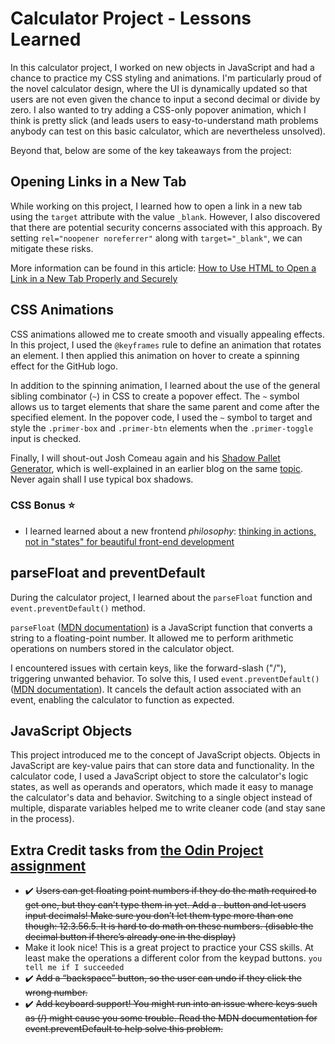 # Calculator Project - Lessons Learned

In this calculator project, I worked on new objects in JavaScript and had a chance to practice my CSS styling and animations. I'm particularly proud of the novel calculator design, where the UI is dynamically updated so that users are not even given the chance to input a second decimal or divide by zero. I also wanted to try adding a CSS-only popover animation, which I think is pretty slick (and leads users to easy-to-understand math problems anybody can test on this basic calculator, which are nevertheless unsolved). 

Beyond that, below are some of the key takeaways from the project:

## Opening Links in a New Tab

While working on this project, I learned how to open a link in a new tab using the `target` attribute with the value `_blank`. However, I also discovered that there are potential security concerns associated with this approach. By setting `rel="noopener noreferrer"` along with `target="_blank"`, we can mitigate these risks.

More information can be found in this article: [How to Use HTML to Open a Link in a New Tab Properly and Securely](https://www.freecodecamp.org/news/how-to-use-html-to-open-link-in-new-tab/)

## CSS Animations

CSS animations allowed me to create smooth and visually appealing effects. In this project, I used the `@keyframes` rule to define an animation that rotates an element. I then applied this animation on hover to create a spinning effect for the GitHub logo.

In addition to the spinning animation, I learned about the use of the general sibling combinator (`~`) in CSS to create a popover effect. The `~` symbol allows us to target elements that share the same parent and come after the specified element. In the popover code, I used the `~` symbol to target and style the `.primer-box` and `.primer-btn` elements when the `.primer-toggle` input is checked.

Finally, I will shout-out Josh Comeau again and his [Shadow Pallet Generator](https://www.joshwcomeau.com/shadow-palette/), which is well-explained in an earlier blog on the same [topic](https://www.joshwcomeau.com/css/designing-shadows/). Never again shall I use typical box shadows. 

### CSS Bonus :star:
- I learned learned about a new frontend *philosophy*: [thinking in actions, not in "states" for beautiful front-end development](https://www.joshwcomeau.com/animation/css-transitions/)

## parseFloat and preventDefault

During the calculator project, I learned about the `parseFloat` function and `event.preventDefault()` method.

`parseFloat` ([MDN documentation](https://developer.mozilla.org/en-US/docs/Web/JavaScript/Reference/Global_Objects/parseFloat)) is a JavaScript function that converts a string to a floating-point number. It allowed me to perform arithmetic operations on numbers stored in the calculator object.

I encountered issues with certain keys, like the forward-slash ("/"), triggering unwanted behavior. To solve this, I used `event.preventDefault()` ([MDN documentation](https://developer.mozilla.org/en-US/docs/Web/API/Event/preventDefault)). It cancels the default action associated with an event, enabling the calculator to function as expected.

## JavaScript Objects

This project introduced me to the concept of JavaScript objects. Objects in JavaScript are key-value pairs that can store data and functionality. In the calculator code, I used a JavaScript object to store the calculator's logic states, as well as operands and operators, which made it easy to manage the calculator's data and behavior. Switching to a single object instead of multiple, disparate variables helped me to write cleaner code (and stay sane in the process).

## Extra Credit tasks from [the Odin Project assignment](https://www.theodinproject.com/lessons/foundations-calculator)
- :heavy_check_mark: ~~Users can get floating point numbers if they do the math required to get one, but they can’t type them in yet. Add a . button and let users input decimals! Make sure you don’t let them type more than one though: 12.3.56.5. It is hard to do math on these numbers. (disable the decimal button if there’s already one in the display)~~
- Make it look nice! This is a great project to practice your CSS skills. At least make the operations a different color from the keypad buttons. `you tell me if I succeeded`
- :heavy_check_mark: ~~Add a “backspace” button, so the user can undo if they click the wrong number.~~
- :heavy_check_mark: ~~Add keyboard support! You might run into an issue where keys such as (/) might cause you some trouble. Read the MDN documentation for event.preventDefault to help solve this problem.~~